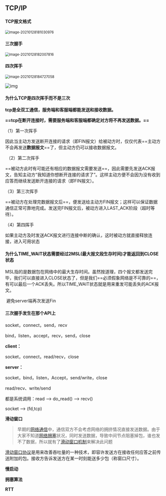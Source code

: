 ## TCP/IP

#### TCP报文格式

<img src="C:\Users\Cristiano-Ronaldo\AppData\Roaming\Typora\typora-user-images\image-20210128181030976.png" alt="image-20210128181030976" style="zoom:80%;" />



#### 三次握手

<img src="C:\Users\Cristiano-Ronaldo\AppData\Roaming\Typora\typora-user-images\image-20210128182007816.png" alt="image-20210128182007816" style="zoom:80%;" />



#### 四次挥手

<img src="C:\Users\Cristiano-Ronaldo\AppData\Roaming\Typora\typora-user-images\image-20210128184727058.png" alt="image-20210128184727058" style="zoom:80%;" />

![img](https://images2015.cnblogs.com/blog/964016/201608/964016-20160829222234683-593863018.png)





#### 为什么TCP是四次挥手而不是三次

**tcp是全双工通信，服务端和客服端都能发送和接收数据。**

**==tcp在断开连接时，需要服务端和客服端都确定对方将不再发送数据。==**

（1）第一次挥手

​     因此当主动方发送断开连接的请求（即FIN报文）给被动方时，仅仅代表==主动方不会再发送**数据报文**==了，但主动方仍可以接收数据报文。

​    （2）第二次挥手

​     ==被动方此时有可能还有相应的数据报文需要发送==，因此需要先发送ACK报文，告知主动方“我知道你想断开连接的请求了”。这样主动方便不会因为没有收到应答而继续发送断开连接的请求（即FIN报文）。

   （3）第三次挥手

​    ==被动方在处理完数据报文后==，便发送给主动方FIN报文；这样可以保证数据通信正常可靠地完成。发送完FIN报文后，被动方进入LAST_ACK阶段（超时等待）。

   （4）第四挥手

​    如果主动方及时发送ACK报文进行连接中断的确认，这时被动方就直接释放连接，进入可用状态

#### 为什么TIME_WAIT状态需要经过2MSL(最大报文段生存时间)才能返回到CLOSE状态

​	MSL指的是数据包在网络中的最大生存时间。虽然按道理，四个报文都发送完毕，我们可以直接进入CLOSE状态了，但是我们==必须假象网络是不可靠的==，有可以最后一个ACK丢失。所以TIME_WAIT状态就是用来重发可能丢失的ACK报文。

​	避免server端再次发送Fin

#### 三次握手发生在那个API上

socket，connect，send，recv

bind，listen，accept，recv，send，close

**client：**

socket，connect，read/recv，close

**server：**

socket，bind，listen，Accept，send/write，close



read/recv、write/send

都是系统调用：read  --> do_read() --> recv()

socket  --> (fd,tcp)



**滑动窗口**

> 早期的[网络通信](https://baike.baidu.com/item/网络通信)中，通信双方不会考虑网络的拥挤情况直接发送数据。由于大家不知道[网络拥塞](https://baike.baidu.com/item/网络拥塞)状况，同时发送数据，导致中间节点阻塞掉包，谁也发不了数据，所以就有了[滑动窗口机制](https://baike.baidu.com/item/滑动窗口机制)来解决此问题

[滑动窗口协议](https://baike.baidu.com/item/滑动窗口协议)是用来改善吞吐量的一种技术，即容许发送方在接收任何应答之前传送附加的包。接收方告诉发送方在某一时刻能送多少包（称窗口尺寸）。







**慢启动**

**拥塞算法**

**RTT**



